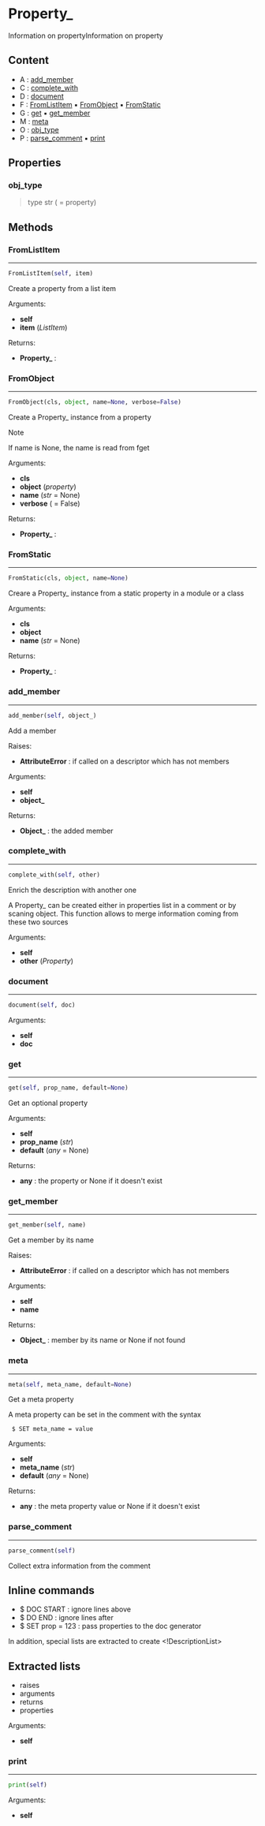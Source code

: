 # Property_

Information on propertyInformation on property

## Content


- A : [add_member](#add_member)
- C : [complete_with](#complete_with)
- D : [document](#document)
- F : [FromListItem](#fromlistitem) :black_small_square: [FromObject](#fromobject) :black_small_square: [FromStatic](#fromstatic)
- G : [get](#get) :black_small_square: [get_member](#get_member)
- M : [meta](#meta)
- O : [obj_type](#obj_type)
- P : [parse_comment](#parse_comment) :black_small_square: [print](#print)



## Properties

### obj_type


> type str ( = property)



## Methods

### FromListItem

----------



``` python
FromListItem(self, item)
```

Create a property from a list item

Arguments:
- **self**
- **item** (_ListItem_)



Returns:
- **Property_** : 



### FromObject

----------



``` python
FromObject(cls, object, name=None, verbose=False)
```

Create a Property_ instance from a property

> [!NOTE]
> If name is None, the name is read from fget

Arguments:
- **cls**
- **object** (_property_)
- **name** (_str_ = None)
- **verbose** ( = False)



Returns:
- **Property_** : 



### FromStatic

----------



``` python
FromStatic(cls, object, name=None)
```

Creare a Property_ instance from a static property in a module or a class

Arguments:
- **cls**
- **object**
- **name** (_str_ = None)



Returns:
- **Property_** : 



### add_member

----------



``` python
add_member(self, object_)
```

Add a member

Raises:
- **AttributeError** : if called on a descriptor which has not members



Arguments:
- **self**
- **object_**



Returns:
- **Object_** : the added member



### complete_with

----------



``` python
complete_with(self, other)
```

Enrich the description with another one

A Property_ can be created either in properties list in a comment
or by scaning object.
This function allows to merge information coming from these two sources

Arguments:
- **self**
- **other** (_Property_)



### document

----------



``` python
document(self, doc)
```



Arguments:
- **self**
- **doc**



### get

----------



``` python
get(self, prop_name, default=None)
```

Get an optional property

Arguments:
- **self**
- **prop_name** (_str_)
- **default** (_any_ = None)



Returns:
- **any** : the property or None if it doesn't exist



### get_member

----------



``` python
get_member(self, name)
```

Get a member by its name

Raises:
- **AttributeError** : if called on a descriptor which has not members



Arguments:
- **self**
- **name**



Returns:
- **Object_** : member by its name or None if not found



### meta

----------



``` python
meta(self, meta_name, default=None)
```

Get a meta property

A meta property can be set in the comment with the syntax
```
 $ SET meta_name = value
```

Arguments:
- **self**
- **meta_name** (_str_)
- **default** (_any_ = None)



Returns:
- **any** : the meta property value or None if it doesn't exist



### parse_comment

----------



``` python
parse_comment(self)
```

Collect extra information from the comment

Inline commands
---------------
- $ DOC START : ignore lines above
- $ DO END : ignore lines after
- $ SET prop = 123 : pass properties to the doc generator

In addition, special lists are extracted to create <!DescriptionList>

Extracted lists
---------------
- raises
- arguments
- returns
- properties

Arguments:
- **self**



### print

----------



``` python
print(self)
```



Arguments:
- **self**

